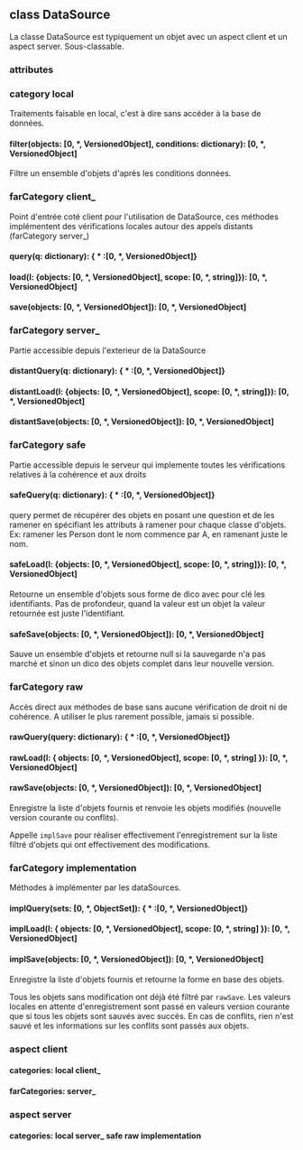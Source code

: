 ## class DataSource

La classe DataSource est typiquement un objet avec un aspect client et un aspect server.
Sous-classable.

### attributes

### category local

Traitements faisable en local, c'est à dire sans accéder à la base de données.

#### filter(objects: [0, *, VersionedObject], conditions: dictionary): [0, *, VersionedObject]
Filtre un ensemble d'objets d'après les conditions données.

### farCategory client_

Point d'entrée coté client pour l'utilisation de DataSource, ces méthodes implémentent des vérifications locales autour des appels distants (farCategory server_)

#### query(q: dictionary): { * :[0, *, VersionedObject]}

#### load(l: {objects: [0, *, VersionedObject], scope: [0, *, string]}): [0, *, VersionedObject]

#### save(objects: [0, *, VersionedObject]): [0, *, VersionedObject]

### farCategory server_

Partie accessible depuis l'exterieur de la DataSource

#### distantQuery(q: dictionary): { * :[0, *, VersionedObject]}

#### distantLoad(l: {objects: [0, *, VersionedObject], scope: [0, *, string]}): [0, *, VersionedObject]

#### distantSave(objects: [0, *, VersionedObject]): [0, *, VersionedObject]

### farCategory safe

Partie accessible depuis le serveur qui implemente toutes les vérifications relatives à la cohérence et aux droits

#### safeQuery(q: dictionary): { * :[0, *, VersionedObject]}
query permet de récupérer des objets en posant une question et de les ramener en spécifiant les attributs à ramener pour chaque classe d'objets.
Ex: ramener les Person dont le nom commence par A, en ramenant juste le nom.

#### safeLoad(l: {objects: [0, *, VersionedObject], scope: [0, *, string]}): [0, *, VersionedObject]
Retourne un ensemble d'objets sous forme de dico avec pour clé les identifiants.
Pas de profondeur, quand la valeur est un objet la valeur retournée est juste l'identifiant.

#### safeSave(objects: [0, *, VersionedObject]): [0, *, VersionedObject]
Sauve un ensemble d'objets et retourne null si la sauvegarde n'a pas marché et sinon un dico des objets complet dans leur nouvelle version.

### farCategory raw

Accès direct aux méthodes de base sans aucune vérification de droit ni de cohérence.
A utiliser le plus rarement possible, jamais si possible.

#### rawQuery(query: dictionary): { * :[0, *, VersionedObject]}
#### rawLoad(l: { objects: [0, *, VersionedObject], scope: [0, *, string] }): [0, *, VersionedObject]
#### rawSave(objects: [0, *, VersionedObject]): [0, *, VersionedObject]

Enregistre la liste d'objets fournis et renvoie les objets modifiés (nouvelle version courante ou conflits).

Appelle `implSave` pour réaliser effectivement l'enregistrement sur la liste filtré d'objets qui ont effectivement des modifications.

### farCategory implementation

Méthodes à implémenter par les dataSources.

#### implQuery(sets: [0, *, ObjectSet]): { * :[0, *, VersionedObject]}
#### implLoad(l: { objects: [0, *, VersionedObject], scope: [0, *, string] }): [0, *, VersionedObject]

#### implSave(objects: [0, *, VersionedObject]): [0, *, VersionedObject]

Enregistre la liste d'objets fournis et retourne la forme en base des objets.

Tous les objets sans modification ont déjà été filtré par `rawSave`.
Les valeurs locales en attente d'enregistrement sont passé en valeurs version courante que si tous les objets sont sauvés avec succès.
En cas de conflits, rien n'est sauvé et les informations sur les conflits sont passés aux objets.

### aspect client
#### categories: local client_
#### farCategories: server_

### aspect server
#### categories: local server_ safe raw implementation
